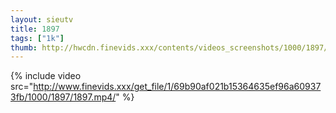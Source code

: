 ```yaml
--- 
layout: sieutv
title: 1897
tags: ["1k"]
thumb: http://hwcdn.finevids.xxx/contents/videos_screenshots/1000/1897/preview.mp4.jpg
---
```

{% include video src="http://www.finevids.xxx/get_file/1/69b90af021b15364635ef96a609373fb/1000/1897/1897.mp4/" %} 
